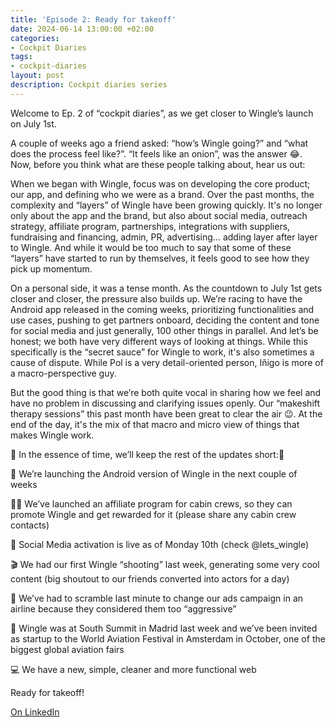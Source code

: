 ```yaml
---
title: 'Episode 2: Ready for takeoff'
date: 2024-06-14 13:00:00 +02:00
categories:
- Cockpit Diaries
tags:
- cockpit-diaries
layout: post
description: Cockpit diaries series
---
```


Welcome to Ep. 2 of “cockpit diaries”, as we get closer to Wingle’s launch on July 1st.

A couple of weeks ago a friend asked: “how’s Wingle going?” and “what does the process feel like?”. “It feels like an onion”, was the answer 😂. Now, before you think what are these people talking about, hear us out:

When we began with Wingle, focus was on developing the core product; our app, and defining who we were as a brand. Over the past months, the complexity and “layers” of Wingle have been growing quickly. It's no longer only about the app and the brand, but also about social media, outreach strategy, affiliate program, partnerships, integrations with suppliers, fundraising and financing, admin, PR, advertising… adding layer after layer to Wingle. And while it would be too much to say that some of these “layers” have started to run by themselves, it feels good to see how they pick up momentum.

On a personal side, it was a tense month. As the countdown to July 1st gets closer and closer, the pressure also builds up. We’re racing to have the Android app released in the coming weeks, prioritizing functionalities and use cases, pushing to get partners onboard, deciding the content and tone for social media and just generally, 100 other things in parallel. And let’s be honest; we both have very different ways of looking at things. While this specifically is the “secret sauce” for Wingle to work, it's also sometimes a cause of dispute. While Pol is a very detail-oriented person, Iñigo is more of a macro-perspective guy.

But the good thing is that we’re both quite vocal in sharing how we feel and have no problem in discussing and clarifying issues openly. Our “makeshift therapy sessions” this past month have been great to clear the air 😉. At the end of the day, it's the mix of that macro and micro view of things that makes Wingle work.

🚨 In the essence of time, we’ll keep the rest of the updates short:🚨

📱 We’re launching the Android version of Wingle in the next couple of weeks

👩‍✈️ We’ve launched an affiliate program for cabin crews, so they can promote Wingle and get rewarded for it (please share any cabin crew contacts)

📸 Social Media activation is live as of Monday 10th (check @lets_wingle)

🎬 We had our first Wingle “shooting” last week, generating some very cool content (big shoutout to our friends converted into actors for a day)

😤 We’ve had to scramble last minute to change our ads campaign in an airline because they considered them too “aggressive”

📆 Wingle was at South Summit in Madrid last week and we’ve been invited as startup to the World Aviation Festival in Amsterdam in October, one of the biggest global aviation fairs

💻 We have a new, simple, cleaner and more functional web

Ready for takeoff!

[On LinkedIn](https://www.linkedin.com/posts/lets-wingle_wingle-cockpit-diaries-episode-2-ready-activity-7206607457387786240-2L0y/?utm_source=share&utm_medium=member_desktop)